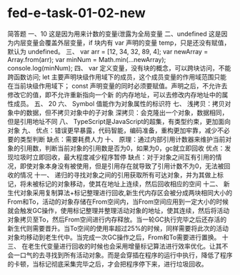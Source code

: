 # fed-e-task-01-02-new
简答题
一、10
这是因为用来计数的变量i泄露为全局变量
二、undefined 
这是因为内层变量会覆盖外层变量，if 块内有 var 声明的变量 temp，只是还没有赋值，默认为 undefined。
三、
var arr = [12, 34, 32, 89, 4];
var newArray = Array.from(arr);
var minNum = Math.min(...newArray);
console.log(minNum);
四、
var 定义变量，没有块的概念，可以跨块访问，不能跨函数访问;
let 主要声明块级作用域下的成员，这个成员变量的作用域范围只能在当前块级作用域下；
const 声明变量的同时必须要赋值。声明之后，不允许去修改它的值，即不允许重新指向一个新
的内存地址，可以去修改内存地址中的属性成员。
五、
20
六、
Symbol 值能作为对象属性的标识符
七、
浅拷贝：拷贝对象中的数据，但不拷贝对象中的子对象
深拷贝：会克隆出一个对象，数据相同，但是引用地址不同
八、
TypeScript是JavaScript的超集，有类型约束，更加面向对象
九、
优点：错误更早暴露，代码智能，编码准备，重构更加牢靠，减少不必要的类型判断
缺点：需要耗费人力
十、
原理：通过内部引用计数器来维护当前对象的引用数，判断当前对象的引用数是否为0，如果为0，gc就立即回收
优点：发现垃圾时立即回收，最大程度减少程序暂停
缺点：对于对象之间互有引用的情况，即使对象本身没有被使用，但是引用存在就导致了引用计数不为0，无法被回收的情况
十一、
递归的寻找对象之间的引用获取所有可达对象，并为其做上标记，将未被标记的对象移动，使其在地址上连续，然后回收相应的空间
十二、
新生代对象采用复制算法+标记整理进行回收,新生代内存区会被分成两块相同大小的From和To，活动的对象存储在From空间内，当From空间应用到一定大小的时候就会触发GC操作，使用标记整理并整理活动对象的地址，使其连续，然后将活动对象拷贝至To，然后From空间进行内存释放。当一轮GC执行完毕之后还存活的新生代则需要晋升。当To空间的使用率超过25%的时候，同样需要将此次的活动对象均移动到老生代中。当完成一次GC操作之后，From和To需要进行置换。
十三、
在老生代变量进行回收的时候也会采用增量标记算法进行效率优化。让其不会一口气的去寻找到所有活动对象。而是会穿插在程序的运行中执行，降低了程序的卡顿，当标记彻底采集完毕之后，才会把程序停下来，进行垃圾回收。